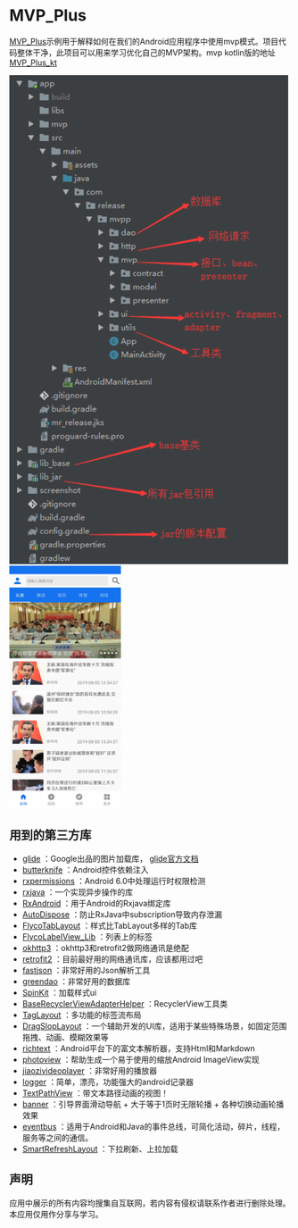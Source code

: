 MVP_Plus
=

[MVP_Plus](https://github.com/enChenging/MVP_Plus)示例用于解释如何在我们的Android应用程序中使用mvp模式。项目代码整体干净，此项目可以用来学习优化自己的MVP架构。mvp kotlin版的地址[MVP_Plus_kt](https://github.com/enChenging/MVP_Plus_kt)

<img src="https://github.com/enChenging/MVP_Plus/blob/master/screenshot/screen.png" width="500">
<img src="https://github.com/enChenging/MVP_Plus/blob/master/screenshot/video.gif" width="200">

用到的第三方库
-
- [glide](https://github.com/bumptech/glide)
	：Google出品的图片加载库， 
[glide官方文档](https://mrfu.me/2016/02/27/Glide_Getting_Started/)
- [butterknife](https://github.com/JakeWharton/butterknife)
	：Android控件依赖注入
- [rxpermissions](https://github.com/tbruyelle/RxPermissions)
	：Android 6.0中处理运行时权限检测
- [rxjava](https://github.com/ReactiveX/RxJava)
	：一个实现异步操作的库
- [RxAndroid](https://github.com/ReactiveX/RxAndroid)
	：用于Android的Rxjava绑定库
- [AutoDispose](https://github.com/uber/AutoDispose)
	：防止RxJava中subscription导致内存泄漏
- [FlycoTabLayout](https://github.com/H07000223/FlycoTabLayout)
	：样式比TabLayout多样的Tab库
- [FlycoLabelView_Lib](https://github.com/H07000223/FlycoLabelView)
	：列表上的标签
- [okhttp3](https://github.com/square/okhttp)
	：okhttp3和retrofit2做网络通讯是绝配
- [retrofit2](https://github.com/square/retrofit)
	：目前最好用的网络通讯库，应该都用过吧
- [fastjson](https://github.com/alibaba/fastjson)
	：非常好用的Json解析工具
- [greendao](https://github.com/greenrobot/greenDAO)
	：非常好用的数据库
- [SpinKit](https://github.com/ybq/Android-SpinKit)
	：加载样式ui
- [BaseRecyclerViewAdapterHelper](https://github.com/CymChad/BaseRecyclerViewAdapterHelper)
	：RecyclerView工具类
- [TagLayout](https://github.com/Rukey7/TagLayout)
	：多功能的标签流布局
- [DragSlopLayout](https://github.com/Rukey7/DragSlopLayout)
	：一个辅助开发的UI库，适用于某些特殊场景，如固定范围拖拽、动画、模糊效果等
- [richtext](https://github.com/zzhoujay/RichText)
	：Android平台下的富文本解析器，支持Html和Markdown
- [photoview](https://github.com/chrisbanes/PhotoView)
	：帮助生成一个易于使用的缩放Android ImageView实现
- [jiaozivideoplayer](https://github.com/lipangit/JiaoZiVideoPlayer)
	：非常好用的播放器
- [logger](https://github.com/orhanobut/logger)
	：简单，漂亮，功能强大的android记录器
- [TextPathView](https://github.com/totond/TextPathView)
	：带文本路径动画的视图！
- [banner](https://github.com/bingoogolapple/BGABanner-Android)
	：引导界面滑动导航 + 大于等于1页时无限轮播 + 各种切换动画轮播效果
- [eventbus](https://github.com/greenrobot/EventBus)
	：适用于Android和Java的事件总线，可简化活动，碎片，线程，服务等之间的通信。
- [SmartRefreshLayout](https://github.com/scwang90/SmartRefreshLayout)
	：下拉刷新、上拉加载	
 
声明
-
应用中展示的所有内容均搜集自互联网，若内容有侵权请联系作者进行删除处理。本应用仅用作分享与学习。

